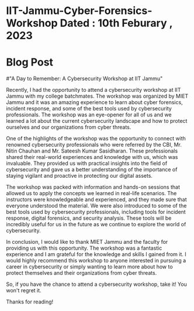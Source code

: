 # IIT-Jammu-Cyber-Forensics-Workshop Dated : 10th Feburary , 2023
# Blog Post
#"A Day to Remember: A Cybersecurity Workshop at IIT Jammu"

Recently, I had the opportunity to attend a cybersecurity workshop at IIT Jammu with my college batchmates. The workshop was organized by MIET Jammu and it was an amazing experience to learn about cyber forensics, incident response, and some of the best tools used by cybersecurity professionals. The workshop was an eye-opener for all of us and we learned a lot about the current cybersecurity landscape and how to protect ourselves and our organizations from cyber threats.

One of the highlights of the workshop was the opportunity to connect with renowned cybersecurity professionals who were referred by the CBI, Mr. Nitin Chauhan and Mr. Sateesh Kumar Sasidharan. These professionals shared their real-world experiences and knowledge with us, which was invaluable. They provided us with practical insights into the field of cybersecurity and gave us a better understanding of the importance of staying vigilant and proactive in protecting our digital assets.

The workshop was packed with information and hands-on sessions that allowed us to apply the concepts we learned in real-life scenarios. The instructors were knowledgeable and experienced, and they made sure that everyone understood the material. We were also introduced to some of the best tools used by cybersecurity professionals, including tools for incident response, digital forensics, and security analysis. These tools will be incredibly useful for us in the future as we continue to explore the world of cybersecurity.

In conclusion, I would like to thank MIET Jammu and the faculty for providing us with this opportunity. The workshop was a fantastic experience and I am grateful for the knowledge and skills I gained from it. I would highly recommend this workshop to anyone interested in pursuing a career in cybersecurity or simply wanting to learn more about how to protect themselves and their organizations from cyber threats.

So, if you have the chance to attend a cybersecurity workshop, take it! You won't regret it.

Thanks for reading!
